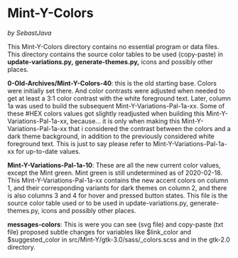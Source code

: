 # Mint-Y-Colors
*by SebastJava*

This Mint-Y-Colors directory contains no essential program or data files. This directory contains the source color tables to be used (copy-paste) in **update-variations.py,** **generate-themes.py,** icons and possibly other places.

**0-Old-Archives/Mint-Y-Colors-40**: this is the old starting base. Colors were initially set there. And color contrasts were adjusted when needed to get at least a 3:1 color contrast with the white foreground text. Later, column 1a was used to build the subsequent Mint-Y-Variations-Pal-1a-xx. Some of these #HEX colors values got slightly readjusted when building this Mint-Y-Variations-Pal-1a-xx, because... it is only when making this Mint-Y-Variations-Pal-1a-xx that i considered the contrast between the colors and a dark theme background, in addition to the previously considered white foreground text. This is just to say please refer to Mint-Y-Variations-Pal-1a-xx for up-to-date values.

**Mint-Y-Variations-Pal-1a-10**: These are all the new current color values, except the Mint green. Mint green is still undetermined as of 2020-02-18. This Mint-Y-Variations-Pal-1a-xx contains the new accent colors on column 1, and their corresponding variants for dark themes on column 2, and there is also columns 3 and 4 for hover and pressed button states. This file is the source color table used or to be used in update-variations.py, generate-themes.py, icons and possibly other places.

**messages-colors**: This is were you can see (svg file) and copy-paste (txt file) proposed subtle changes for variables like $link_color and $suggested_color in src/Mint-Y/gtk-3.0/sass/_colors.scss and in the gtk-2.0 directory.